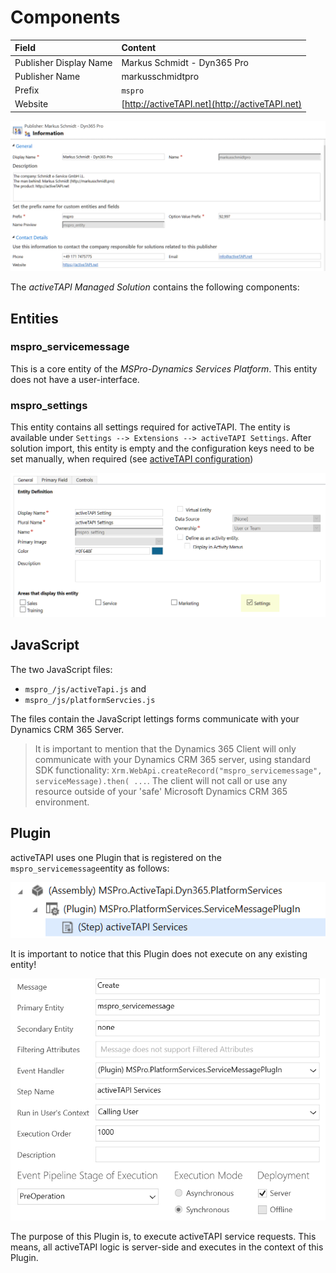 # Components

| Field | Content |
| :--- | :--- |
| Publisher Display Name | Markus Schmidt - Dyn365 Pro |
| Publisher Name | markusschmidtpro |
| Prefix | `mspro` |
| Website | [http://activeTAPI.net](http://activeTAPI.net) |

![](../../../.gitbook/assets/image-20191217155505874.png)

The _activeTAPI Managed Solution_ contains the following components:

## Entities

### mspro\_servicemessage

This is a core entity of the _MSPro-Dynamics Services Platform_. This entity does not have a user-interface.

### mspro\_settings

This entity contains all settings required for activeTAPI. The entity is available under `Settings --> Extensions --> activeTAPI Settings`. After solution import, this entity is empty and the configuration keys need to be set manually, when required \(see [activeTAPI configuration](https://github.com/SchmidteServices/activeTAPI-Dyn365/tree/f5ae9583b31952ca3f3ff42e5b6e11242bfd569d/docs/dyn365/admin/settingEntity.md)\)

![](../../../.gitbook/assets/image-20191217151214810.png)

## JavaScript

The two JavaScript files:

* `mspro_/js/activeTapi.js`  and  
* `mspro_/js/platformServcies.js` 

The files contain the JavaScript lettings forms communicate with your Dynamics CRM 365 Server.

> It is important to mention that the Dynamics 365 Client will only communicate with your Dynamics CRM 365 server, using standard SDK functionality: `Xrm.WebApi.createRecord("mspro_servicemessage", serviceMessage).then( ...`. The client will not call or use any resource outside of your 'safe' Microsoft Dynamics CRM 365 environment.

## Plugin

activeTAPI uses one Plugin that is registered on the `mspro_servicemessage`entity as follows:

![](../../../.gitbook/assets/image-20191217153539852.png)

It is important to notice that this Plugin does not execute on any existing entity!

![](../../../.gitbook/assets/image-20191217153629482.png)

The purpose of this Plugin is, to execute activeTAPI service requests. This means, all activeTAPI logic is server-side and executes in the context of this Plugin.